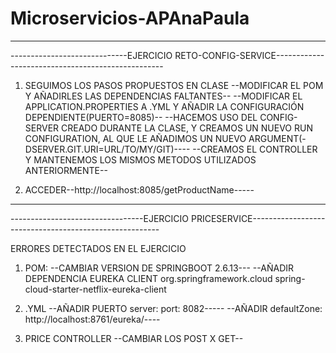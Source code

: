 # Microservicios-APAnaPaula
-----------------------------------------------------------------------------------------------------------
-----------------------------EJERCICIO RETO-CONFIG-SERVICE--------------------------------------------------

1. SEGUIMOS LOS PASOS PROPUESTOS EN CLASE
--MODIFICAR EL POM Y AÑADIRLES LAS DEPENDENCIAS FALTANTES--
--MODIFICAR EL APPLICATION.PROPERTIES A .YML Y AÑADIR LA CONFIGURACIÓN DEPENDIENTE(PUERTO=8085)--
--HACEMOS USO DEL CONFIG-SERVER CREADO DURANTE LA CLASE, Y CREAMOS UN NUEVO RUN CONFIGURATION, 
  AL QUE LE AÑADIMOS UN NUEVO ARGUMENT(-DSERVER.GIT.URI=URL/TO/MY/GIT)----
 --CREAMOS EL CONTROLLER Y MANTENEMOS LOS MISMOS METODOS UTILIZADOS ANTERIORMENTE--
 
 2. ACCEDER--http://localhost:8085/getProductName-----
 
 -------------------------------------------------------------------------------------------------------------
 ---------------------------------EJERCICIO PRICESERVICE-------------------------------------------------------
 
 ERRORES DETECTADOS EN EL EJERCICIO
 1. POM: --CAMBIAR VERSION DE SPRINGBOOT <version>2.6.13</version>---
         --AÑADIR DEPENDENCIA EUREKA CLIENT <dependency>
                                               <groupId>org.springframework.cloud</groupId>
                                               <artifactId>spring-cloud-starter-netflix-eureka-client</artifactId>
		                                         </dependency>
 2. .YML  --AÑADIR PUERTO server: port: 8082-----
          --AÑADIR defaultZone: http://localhost:8761/eureka/----
          
3. PRICE CONTROLLER --CAMBIAR LOS POST X GET--
       
 
